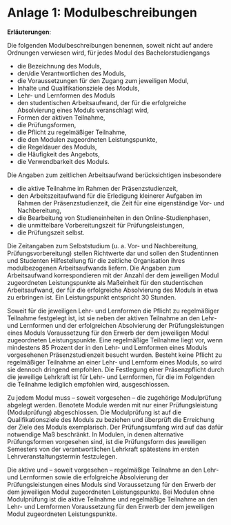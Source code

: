 # Anlage 1: Modulbeschreibungen
**Erläuterungen**:

Die folgenden Modulbeschreibungen benennen, soweit
nicht auf andere Ordnungen verwiesen wird, für jedes
Modul des Bachelorstudiengangs

- die Bezeichnung des Moduls,
- den/die Verantwortlichen des Moduls,
- die Voraussetzungen für den Zugang zum jeweiligen Modul,
- Inhalte und Qualifikationsziele des Moduls,
- Lehr- und Lernformen des Moduls
- den studentischen Arbeitsaufwand, der für die erfolgreiche Absolvierung eines Moduls veranschlagt wird,
- Formen der aktiven Teilnahme,
- die Prüfungsformen,
- die Pflicht zu regelmäßiger Teilnahme,
- die den Modulen zugeordneten Leistungspunkte,
- die Regeldauer des Moduls,
- die Häufigkeit des Angebots,
- die Verwendbarkeit des Moduls.

Die Angaben zum zeitlichen Arbeitsaufwand berücksichtigen insbesondere

- die aktive Teilnahme im Rahmen der Präsenzstudienzeit,
- den Arbeitszeitaufwand für die Erledigung kleinerer
    Aufgaben im Rahmen der Präsenzstudienzeit,
    die Zeit für eine eigenständige Vor- und Nachbereitung,
- die Bearbeitung von Studieneinheiten in den Online-Studienphasen,
- die unmittelbare Vorbereitungszeit für Prüfungsleistungen,
- die Prüfungszeit selbst.

Die Zeitangaben zum Selbststudium (u. a. Vor- und
Nachbereitung, Prüfungsvorbereitung) stellen Richtwerte dar und sollen den Studentinnen und Studenten
Hilfestellung für die zeitliche Organisation ihres modulbezogenen Arbeitsaufwands liefern. Die Angaben zum
Arbeitsaufwand korrespondieren mit der Anzahl der dem
jeweiligen Modul zugeordneten Leistungspunkte als
Maßeinheit für den studentischen Arbeitsaufwand, der
für die erfolgreiche Absolvierung des Moduls in etwa zu
erbringen ist. Ein Leistungspunkt entspricht 30 Stunden.

Soweit für die jeweiligen Lehr- und Lernformen die Pflicht
zu regelmäßiger Teilnahme festgelegt ist, ist sie neben
der aktiven Teilnahme an den Lehr- und Lernformen und
der erfolgreichen Absolvierung der Prüfungsleistungen
eines Moduls Voraussetzung für den Erwerb der dem
jeweiligen Modul zugeordneten Leistungspunkte. Eine
regelmäßige Teilnahme liegt vor, wenn mindestens
85 Prozent der in den Lehr- und Lernformen eines Moduls vorgesehenen Präsenzstudienzeit besucht wurden.
Besteht keine Pflicht zu regelmäßiger Teilnahme an einer
Lehr- und Lernform eines Moduls, so wird sie dennoch
dringend empfohlen. Die Festlegung einer Präsenzpflicht durch die jeweilige Lehrkraft ist für Lehr- und Lernformen, für die im Folgenden die Teilnahme lediglich
empfohlen wird, ausgeschlossen.

Zu jedem Modul muss – soweit vorgesehen – die zugehörige Modulprüfung abgelegt werden. Benotete Module
werden mit nur einer Prüfungsleistung (Modulprüfung)
abgeschlossen. Die Modulprüfung ist auf die Qualifikationsziele des Moduls
zu beziehen und überprüft die Erreichung der Ziele des Moduls exemplarisch.
Der Prüfungsumfang wird auf das dafür notwendige Maß beschränkt. In Modulen, in denen alternative Prüfungsformen vorgesehen sind, ist die Prüfungsform des
jeweiligen Semesters von der verantwortlichen Lehrkraft
spätestens im ersten Lehrveranstaltungstermin festzulegen.

Die aktive und – soweit vorgesehen – regelmäßige Teilnahme an den Lehr- und Lernformen
sowie die erfolgreiche Absolvierung der Prüfungsleistungen eines Moduls sind Voraussetzung für den Erwerb der dem jeweiligen Modul zugeordneten Leistungspunkte.
Bei Modulen ohne Modulprüfung ist die aktive Teilnahme und
regelmäßige Teilnahme an den Lehr- und Lernformen
Voraussetzung für den Erwerb der dem jeweiligen Modul
zugeordneten Leistungspunkte.

